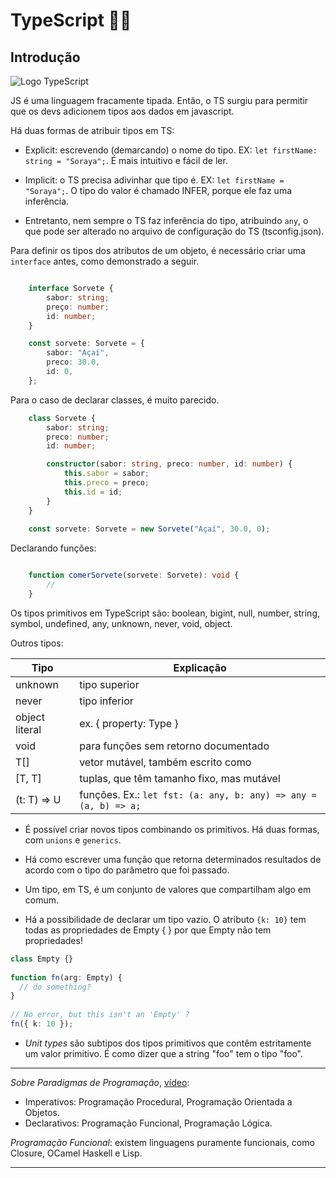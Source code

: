# TypeScript 📘🔵

## Introdução

![Logo TypeScript](https://encrypted-tbn0.gstatic.com/images?q=tbn:ANd9GcTIrOXd86iDXx-hL8ZoHFwV7SR5ihBzQcvOgg&s)

JS é uma linguagem fracamente tipada. Então, o TS surgiu para permitir que os devs adicionem tipos aos dados em javascript.

Há duas formas de atribuir tipos em TS:
- Explicit: escrevendo (demarcando) o nome do tipo. EX: `let firstName: string = "Soraya";`. É mais intuitivo e fácil de ler.

- Implicit: o TS precisa adivinhar que tipo é. EX: `let firstName = "Soraya";`. O tipo do valor é chamado INFER, porque ele faz uma inferência.

- Entretanto, nem sempre o TS faz inferência do tipo, atribuindo `any`, o que pode ser alterado no arquivo de configuração do TS (tsconfig.json).

Para definir os tipos dos atributos de um objeto, é necessário criar uma `interface` antes, como demonstrado a seguir.

```typescript

    interface Sorvete {
        sabor: string;
        preço: number;
        id: number;
    }

    const sorvete: Sorvete = {
        sabor: "Açaí",
        preco: 30.0,
        id: 0,
    };
```
Para o caso de declarar classes, é muito parecido.

```typescript
    class Sorvete {
        sabor: string;
        preco: number;
        id: number;

        constructor(sabor: string, preco: number, id: number) {
            this.sabor = sabor;
            this.preco = preco;
            this.id = id;
        }
    }
    
    const sorvete: Sorvete = new Sorvete("Açaí", 30.0, 0);
```

Declarando funções:

```typescript

    function comerSorvete(sorvete: Sorvete): void {
        //
    }
```

Os tipos primitivos em TypeScript são: boolean, bigint, null, number, string, symbol, undefined, any, unknown, never, void, object.

Outros tipos:

|Tipo|Explicação|
|----------|----------|
|unknown|tipo superior|
|never|tipo inferior|
|object literal|ex. { property: Type }|
|void|para funções sem retorno documentado|
|T[]|vetor mutável, também escrito como <T>|
|[T, T]|tuplas, que têm tamanho fixo, mas mutável|
|(t: T) => U|funções. Ex.: `let fst: (a: any, b: any) => any = (a, b) => a;`|


- É possível criar novos tipos combinando os primitivos. Há duas formas, com `unions` e `generics`.

- Há como escrever uma função que retorna determinados resultados de acordo com o tipo do parâmetro que foi passado.

- Um tipo, em TS, é um conjunto de valores que compartilham algo em comum. 

- Há a possibilidade de declarar um tipo vazio. O atributo `{k: 10}` tem todas as propriedades de Empty { } por que Empty não tem propriedades!

```typescript
class Empty {}
 
function fn(arg: Empty) {
  // do something?
}
 
// No error, but this isn't an 'Empty' ?
fn({ k: 10 });
```

- *Unit types* são subtipos dos tipos primitivos que contêm estritamente um valor primitivo. É como dizer que a string "foo" tem o tipo "foo". 


-------------------------
*Sobre Paradigmas de Programação*, [vídeo](https://youtu.be/sqKnYS-ZXsQ?si=Ep64J9IPRHdxeoTl):
- Imperativos: Programação Procedural, Programação Orientada a Objetos.
- Declarativos: Programação Funcional, Programação Lógica.

*Programação Funcional*: existem linguagens puramente funcionais, como Closure, OCamel Haskell e Lisp. 

------------------